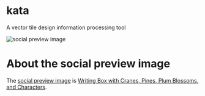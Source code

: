 # kata
A vector tile design information processing tool

![social preview image](https://repository-images.githubusercontent.com/444034465/7ae06a50-1966-4332-ba12-1ed457e12b63)

# About the social preview image
The [social preview image](https://repository-images.githubusercontent.com/444034465/7ae06a50-1966-4332-ba12-1ed457e12b63) is [Writing Box with Cranes, Pines, Plum Blossoms, and Characters](https://www.metmuseum.org/art/collection/search/44917).
